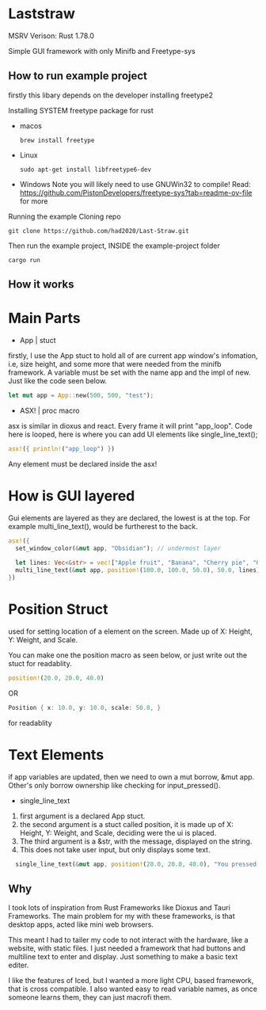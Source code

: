 # Laststraw

MSRV Verison: Rust 1.78.0 

Simple GUI framework with only Minifb and Freetype-sys

## How to run example project
firstly this libary depends on the developer installing freetype2 

Installing SYSTEM freetype package for rust
- macos
  ``` 
  brew install freetype
  ```
- Linux
  ```
  sudo apt-get install libfreetype6-dev
  ```
- Windows
  Note you will likely need to use GNUWin32 to compile!
  Read: https://github.com/PistonDevelopers/freetype-sys?tab=readme-ov-file for more

Running the example 
  Cloning repo
```
git clone https://github.com/had2020/Last-Straw.git
```
Then run the example project, INSIDE the example-project folder
```
cargo run
```

## How it works
# Main Parts
- App | stuct
  
firstly, I use the App stuct to hold all of are current app window's infomation, i.e, size height, and some more that were needed from the minifb framework. 
A variable must be set with the name app and the impl of new. Just like the code seen below.
``` rust
let mut app = App::new(500, 500, "test");
```

- ASX! | proc macro

asx is similar in dioxus and react. Every frame it will print "app_loop". Code here is looped, here is where you can add UI elements like single_line_text();
``` rust
asx!({ println!("app_loop") })
```
Any element must be declared inside the asx!

# How is GUI layered
Gui elements are layered as they are declared, the lowest is at the top.
For example multi_line_text(), would be furtherest to the back.
``` rust
asx!({
  set_window_color(&mut app, "Obsidian"); // undermost layer 
  
  let lines: Vec<&str> = vec!["Apple fruit", "Banana", "Cherry pie", "Oreos"];
  multi_line_text(&mut app, position!(100.0, 100.0, 50.0), 50.0, lines); // topmost layer
})
```

# Position Struct 
used for setting location of a element on the screen.
Made up of X: Height, Y: Weight, and Scale.

You can make one the position macro as seen below, or just write out the stuct for readablity.
``` rust
position!(20.0, 20.0, 40.0)
```
OR 
``` rust
Position { x: 10.0, y: 10.0, scale: 50.0, }
```
for readablity 

# Text Elements
if app variables are updated, then we need to own a mut borrow, &mut app. 
Other's only borrow ownership like checking for input_pressed(). 

- single_line_text
  
1. first argument is a declared App stuct.
2. the second argument is a stuct called position, it is made up of X: Height, Y: Weight, and Scale, deciding were the ui is placed.
3. The third argument is a &str, with the message, displayed on the string.
4. This does not take user input, but only displays some text. 
``` rust
  single_line_text(&mut app, position!(20.0, 20.0, 40.0), "You pressed space");
```


## Why
I took lots of inspiration from Rust Frameworks like Dioxus and Tauri Frameworks.
The main problem for my with these frameworks, is that desktop apps, acted like mini web browsers. 

This meant I had to tailer my code to not interact with the hardware, like a website, with static files. I just needed a framework that had buttons and multiline text to enter and display. Just something to make a basic text editer. 

I like the features of Iced, but I wanted a more light CPU, based framework, that is cross compatible. I also wanted easy to read variable names, as once someone learns them, they can just macrofi them.
